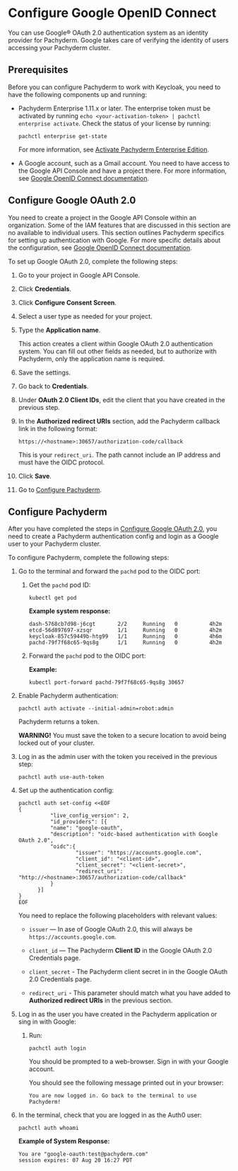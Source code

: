 # Configure Google OpenID Connect

You can use Google® OAuth 2.0 authentication system as an identity
provider for Pachyderm. Google takes care of verifying the identity of
users accessing your Pachyderm cluster. 

## Prerequisites

Before you can configure Pachyderm to work with Keycloak, you need to
have the following components up and running:

* Pachyderm Enterprise 1.11.x or later. The enterprise token must be
  activated by running `echo <your-activation-token> | pachctl enterprise activate`.
  Check the status of your license by running:

  ```shell
  pachctl enterprise get-state
  ```

  For more information, see [Activate Pachyderm Enterprise Edition](../../../deployment/#activate-pachyderm-enterprise-edition).

* A Google account, such as a Gmail account. You need to have access to
  the Google API Console and have a project there. For more information,
  see [Google OpenID Connect documentation](https://developers.google.com/identity/protocols/oauth2/openid-connect#sendauthrequest).

## Configure Google OAuth 2.0

You need to create a project in the Google API Console within an
organization. Some of the IAM features that are discussed in this section
are no available to individual users. This section outlines Pachyderm
specifics for setting up authentication with Google. For more specific
details about the configuration, see [Google OpenID Connect documentation](https://developers.google.com/identity/protocols/oauth2/openid-connect#sendauthrequest).

To set up Google OAuth 2.0, complete the following steps:

1. Go to your project in Google API Console.
1. Click **Credentials**.
1. Click **Configure Consent Screen**.
1. Select a user type as needed for your project.
1. Type the **Application name**.

   This action creates a client within Google OAuth 2.0 authentication system.
   You can fill out other fields as needed, but to authorize with Pachyderm,
   only the application name is required.

1. Save the settings.
1. Go back to **Credentials**.
1. Under **OAuth 2.0 Client IDs**, edit the client that you have created in the
previous step.
1. In the **Authorized redirect URIs** section, add the Pachyderm callback link
in the following format:

   ```shell
   https://<hostname>:30657/authorization-code/callback
   ```

   This is your `redirect_uri`.
   The path cannot include an IP address and must have the OIDC protocol.

1. Click **Save**.
1. Go to [Configure Pachyderm](#configure-pachyderm).

## Configure Pachyderm

After you have completed the steps in [Configure Google OAuth 2.0](#configure-google-oauth-2.0),
you need to create a Pachyderm authentication config and login as a Google user
to your Pachyderm cluster.

To configure Pachyderm, complete the following steps:

1. Go to the terminal and forward the `pachd` pod to the OIDC port:

   1. Get the `pachd` pod ID:

      ```shell
      kubectl get pod
      ```

      **Example system response:**

      ```shell
      dash-5768cb7d98-j6cgt       2/2     Running   0          4h2m
      etcd-56d897697-xzsqr        1/1     Running   0          4h2m
      keycloak-857c59449b-htg99   1/1     Running   0          4h6m
      pachd-79f7f68c65-9qs8g      1/1     Running   0          4h2m
      ```

   1. Forward the `pachd` pod to the OIDC port:

      **Example:**

      ```shell
      kubectl port-forward pachd-79f7f68c65-9qs8g 30657
      ```

1. Enable Pachyderm authentication:

   ```shell
   pachctl auth activate --initial-admin=robot:admin
   ```

   Pachyderm returns a token.

   **WARNING!** You must save the token to a secure location
   to avoid being locked out of your cluster.

 1. Log in as the admin user with the token you received in the previous
 step:

    ```shell
    pachctl auth use-auth-token
    ```

1. Set up the authentication config:

   ```shell
   pachctl auth set-config <<EOF
   {
             "live_config_version": 2,
             "id_providers": [{
             "name": "google-oauth",
             "description": "oidc-based authentication with Google OAuth 2.0",
             "oidc":{
                     "issuer": "https://accounts.google.com",
                     "client_id": "<client-id>",
                     "client_secret": "<client-secret>",
                     "redirect_uri": "http://<hostname>:30657/authorization-code/callback"
             }
         }]
   }
   EOF
   ```

   You need to replace the following placeholders with relevant values:

   - `issuer` — In ase of Google OAuth 2.0, this will always be
   `https://accounts.google.com`.

   - `client_id` — The Pachyderm **Client ID** in the Google OAuth
   2.0 Credentials page.

   - `client_secret` - The Pachyderm client secret in in the Google OAuth
   2.0 Credentials page.
   - `redirect_uri` - This parameter should match what you have added
   to **Authorized redirect URIs** in the previous section.

1. Log in as the user you have created in the Pachyderm application
or sing in with Google:

   1. Run:

      ```shell
      pachctl auth login
      ```

      You should be prompted to a web-browser. Sign in with your
      Google account.

      You should see the following message printed out in your browser:

      ```
      You are now logged in. Go back to the terminal to use Pachyderm!
      ```

1. In the terminal, check that you are logged in as the Auth0 user:

   ```shell
   pachctl auth whoami
   ```

   **Example of System Response:**

   ```shell
   You are "google-oauth:test@pachyderm.com"
   session expires: 07 Aug 20 16:27 PDT
   ```
